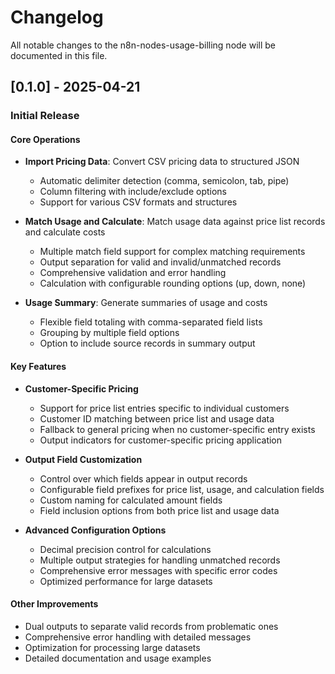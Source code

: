 # Changelog

All notable changes to the n8n-nodes-usage-billing node will be documented in this file.

## [0.1.0] - 2025-04-21

### Initial Release

#### Core Operations
- **Import Pricing Data**: Convert CSV pricing data to structured JSON
  - Automatic delimiter detection (comma, semicolon, tab, pipe)
  - Column filtering with include/exclude options
  - Support for various CSV formats and structures

- **Match Usage and Calculate**: Match usage data against price list records and calculate costs
  - Multiple match field support for complex matching requirements
  - Output separation for valid and invalid/unmatched records
  - Comprehensive validation and error handling
  - Calculation with configurable rounding options (up, down, none)

- **Usage Summary**: Generate summaries of usage and costs
  - Flexible field totaling with comma-separated field lists
  - Grouping by multiple field options
  - Option to include source records in summary output

#### Key Features
- **Customer-Specific Pricing**
  - Support for price list entries specific to individual customers
  - Customer ID matching between price list and usage data
  - Fallback to general pricing when no customer-specific entry exists
  - Output indicators for customer-specific pricing application

- **Output Field Customization**
  - Control over which fields appear in output records
  - Configurable field prefixes for price list, usage, and calculation fields
  - Custom naming for calculated amount fields
  - Field inclusion options from both price list and usage data

- **Advanced Configuration Options**
  - Decimal precision control for calculations
  - Multiple output strategies for handling unmatched records
  - Comprehensive error messages with specific error codes
  - Optimized performance for large datasets

#### Other Improvements
- Dual outputs to separate valid records from problematic ones
- Comprehensive error handling with detailed messages
- Optimization for processing large datasets
- Detailed documentation and usage examples
